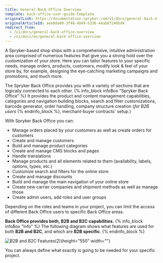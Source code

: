 ```yaml
---
title: General Back Office Overview
template: back-office-user-guide-template
originalLink: https://documentation.spryker.com/v1/docs/general-back-office-overview
originalArticleId: aee0da60-3f48-4849-b336-44ab6f248bd4
redirect_from:
  - /v1/docs/general-back-office-overview
  - /v1/docs/en/general-back-office-overview
---
```


A Spryker-based shop ships with a comprehensive, intuitive administration area comprised of numerous features that give you a strong hold over the customization of your store. Here you can tailor features to your specific needs, manage orders, products, customers, modify look & feel of your store by, for example, designing the eye-catching marketing campaigns and promotions, and much more.

The Spryker Back Office provides you with a variety of sections that are logically connected to each other. 
{% info_block infoBox "Spryker Back Office" %}
It provides the product and content management capabilities, categories and navigation building blocks, search and filter customizations, barcode generator, order handling, company structure creation (_for B2B users_
{% endinfo_block %}, merchant-buyer contracts' setup.)

With Spryker Back Office you can:
* Manage orders placed by your customers as well as create orders for customers
* Create and manage customers
* Build and manage product categories
* Create and manage CMS blocks and pages
* Handle translations
* Manage products and all elements related to them (availability, labels, options, types, etc.)
* Customize search and filters for the online store
* Create and manage discounts
* Build and manage the main navigation of your online store
* Create new carrier companies and shipment methods as well as manage those
* Create admin users, add roles and user groups

Depending on the roles and teams in your project, you can limit the access of different Back Office users to specific Back Office areas.

**Back Office provides both, B2B and B2C capabilities.**
{% info_block infoBox "Info" %}
The following diagram shows what features are used for both **B2B and B2C**, and which are **B2B specific**. 
{% endinfo_block %}

![B2B and B2C Features\(2\)](https://cdn.document360.io/9fafa0d5-d76f-40c5-8b02-ab9515d3e879/Images/Documentation/B2B%20and%20B2C%20Features%282%29.png){height="550" width=""}

You can always define what exactly is going to be needed for your specific project.
